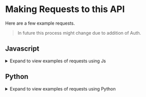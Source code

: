 # Making Requests to this API

Here are a few example requests.

> In future this process might change due to addition of Auth.

## Javascript

<details>
    <summary>Expand to view examples of requests using Js</summary>

### With Fetch API
```js
fetch('https://api.heptagram.xyz/jokes/1')
  .then((response) => {
    return response.json()
  })
  .then((data) => {
    // Work with JSON data here
    console.log(data)
  })
  .catch((err) => {
    // Do something for an error here
  })
```

### With axios
```js
const axios = require('axios');

// Make a request for a joke with a give joke_id
axios.get('https://api.heptagram.xyz/jokes/1')
  .then(function (response) {
    // handle success
    console.log(response.json());
  })
  .catch(function (error) {
    // handle error
    console.log(error);
  })
  .then(function () {
    // always executed
  });

// If you want to use async-await, add the async keyword to your outer function/method
async function getJoke() {
  try {
    const response = await axios.get('https://api.heptaram.xyz/jokes/1');
    console.log(response.json());
  } catch (error) {
    console.error(error);
  }
}
```
</details>

## Python

<details>
    <summary>Expand to view examples of requests using Python</summary>

### Using requests
```py
import requests

response = requests.get("https://api.heptagram.xyz/jokes/1")
print(response.json())
```

### Using aiohttp (async)
```py
import aiohttp
import asyncio

async def main():

    async with aiohttp.ClientSession() as session:
        async with session.get('https://api.heptagram.xyz/jokes/1') as response:

            data = await response.json()
            print(data)

loop = asyncio.get_event_loop()
loop.run_until_complete(main())
```
</details>
